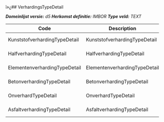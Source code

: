 ï»¿## VerhardingsTypeDetail

*__Domeinlijst versie:__ d5*
*__Herkomst definitie:__ IMBOR*
*__Type veld:__ TEXT*

|__Code__ |__Description__ |__Definitie__	|
|	---	|	---	|   ---	| 
| KunststofverhardingTypeDetail | KunststofverhardingTypeDetail | Detail voor kunststofverharding |
| HalfverhardingTypeDetail | HalfverhardingTypeDetail | Detail voor halfverharding |
| ElementenverhardingTypeDetail | ElementenverhardingTypeDetail | Detail voor elementverharding |
| BetonverhardingTypeDetail | BetonverhardingTypeDetail | Detail voor betonverharding |
| OnverhardTypeDetail | OnverhardTypeDetail | Detail voor onverhardverharding |
| AsfaltverhardingTypeDetail | AsfaltverhardingTypeDetail | Detail voor asfaltverharding |
